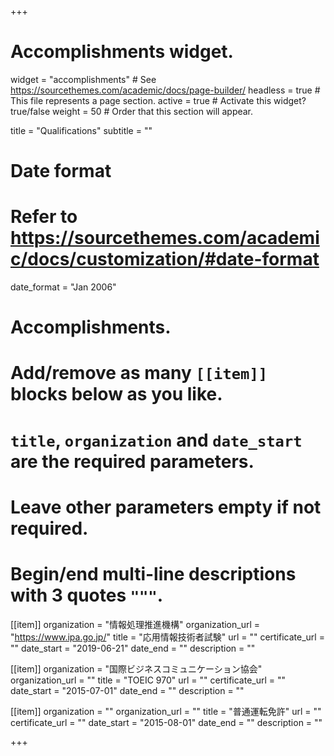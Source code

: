 +++
# Accomplishments widget.
widget = "accomplishments"  # See https://sourcethemes.com/academic/docs/page-builder/
headless = true  # This file represents a page section.
active = true  # Activate this widget? true/false
weight = 50  # Order that this section will appear.

title = "Qualifi&shy;cations"
subtitle = ""

# Date format
#   Refer to https://sourcethemes.com/academic/docs/customization/#date-format
date_format = "Jan 2006"

# Accomplishments.
#   Add/remove as many `[[item]]` blocks below as you like.
#   `title`, `organization` and `date_start` are the required parameters.
#   Leave other parameters empty if not required.
#   Begin/end multi-line descriptions with 3 quotes `"""`.

[[item]]
  organization = "情報処理推進機構"
  organization_url = "https://www.ipa.go.jp/"
  title = "応用情報技術者試験"
  url = ""
  certificate_url = ""
  date_start = "2019-06-21"
  date_end = ""
  description = ""

[[item]]
  organization = "国際ビジネスコミュニケーション協会"
  organization_url = ""
  title = "TOEIC 970"
  url = ""
  certificate_url = ""
  date_start = "2015-07-01"
  date_end = ""
  description = ""

[[item]]
  organization = ""
  organization_url = ""
  title = "普通運転免許"
  url = ""
  certificate_url = ""
  date_start = "2015-08-01"
  date_end = ""
  description = ""

+++
